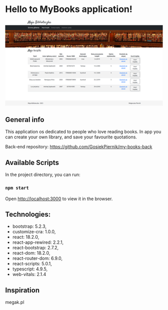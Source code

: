 # Hello to MyBooks application!
![MyBooks app](MyBooks.png)

## General info

This application os dedicated to people who love reading books. In app you can create your own library, and save your favourite quotations.

Back-end repository: https://github.com/GosiekPiernik/my-books-back


## Available Scripts

In the project directory, you can run:

### `npm start`

Open [http://localhost:3000](http://localhost:3000) to view it in the browser.


## Technologies:

- bootstrap: 5.2.3,
- customize-cra: 1.0.0,
- react: 18.2.0,
- react-app-rewired: 2.2.1,
- react-bootstrap: 2.7.2,
- react-dom: 18.2.0,
- react-router-dom: 6.9.0,
- react-scripts: 5.0.1,
- typescript: 4.9.5,
- web-vitals: 2.1.4

## Inspiration
megak.pl
